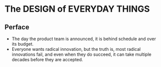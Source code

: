 # The DESIGN of EVERYDAY THINGS
## Perface
- The day the product team is announced, it is behind schedule and over its budget.
- Everyone wants radical innovation, but the truth is, most radical innovations fail,
    and even when they do succeed, it can take multiple decades before they are accepted.
